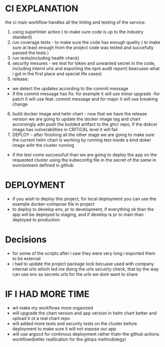 # CI EXPLANATION

the ci main workflow handles all the linting and testing of the service:

1. using superlinter action ( to make sure code is up to the industry standard)
2. run coverage tests - to make sure the code has enough quality ( to make sure at least enough from the project code was tested and succefully passed the tests )
3. run tests(including health check)
4. security mesures - we test for token and unwanted secret in the code, including internl urls and exporting the npm audit report( beacuase what i got in the first place and special life cases)
5. release:

 - we detect the updates according to the commit message 
 - if the commit message has fix: for example it will use minor upgrade
 -for patch it will use feat: commit message and for major it will use breaking change
6. build docker image and helm chart - now that we have the release version we are going to update the docker image tag and chart accorsingly adn push the builded artifact to the ghcr repo, if the dokcer image has vulnerabilities in CRITICAL level it will fail
7. DEPLOY - after finishing all the other stage we are going to make sure the current helm chart is working by running test inside a kind doker image wiht the cluster running
 - if the test come successfull than we are going to deploy the app on the requested cluster using the kubeconfig file in the secret of the same in evnrionment defined in github 

#  DEPLOYMENT
- if you wish to deploy this project, for local deployment you can use the example docker-coimpose file in project
- to deploy to develop env, pr to development, if everything ok than the app will be deployed to staging, and if develop is pr to main than deployed to production


# Decisions
- for some of the scripts after i saw they were very long i exported them to be external 
- i had to update the project package lock becuase used with company internal urls which led me doing the urls secuirty check, that by the way can use env as secrets urls for the urls we dont want to share


# IF I HAD MORE TIME
- wil make my workflows more organized
- will upgrade the chart version and app version in helm chart better and upload it ot a real chart repo
- will added more tests and security tests on the cluster before deployment to make sure it will not expose our app
- will use argocd for continous deployment rather thatn the github actions workflow(better reallication for the gitops methodolegy)
